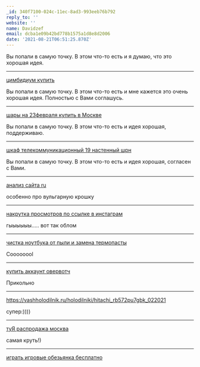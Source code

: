 ```yaml
---
_id: 340f7100-024c-11ec-8ad3-993eeb76b792
reply_to: ''
website: ''
name: Davidzef
email: dcba1e09b42bd778b1575a1d8e8d2006
date: '2021-08-21T06:51:25.870Z'
---
```

Вы попали в самую точку. В этом что-то есть и я думаю, что это хорошая идея. 
 
----- 
<a href="https://xn----htbdjbj4afmz1a5i.xn--p1ai/orkhidei/tsimbidium.html">цимбидиум купить</a> 
 
Вы попали в самую точку. В этом что-то есть и мне кажется это очень хорошая идея. Полностью с Вами соглашусь. 
 
----- 
<a href="https://xn--80aep0abj8c.xn--p1ai/shary-na-23-fevralya/">шары на 23февраля купить в Москве</a> 
 
Вы попали в самую точку. В этом что-то есть и идея хорошая, поддерживаю. 
 
----- 
<a href="https://xn----7sbbrabtbpbedpapeajh1e2a8a0b6c1dg.xn--p1ai/catalog/tsmo/nastennye_shkafy_shrn/">шкаф телекоммуникационный 19 настенный шрн</a> 
 
Вы попали в самую точку. В этом что-то есть и идея хорошая, согласен с Вами. 
 
----- 
<a href="https://seofish.ru/">анализ сайта ru</a> 
 
особенно про вульгарную крошку 
 
----- 
<a href="https://venro.ru/">накрутка просмотров по ссылке в инстаграм</a> 
 
гыыыыыы..... вот так облом 
 
----- 
<a href="https://top-it.by/chistka-kompjuterov-noutbukov/">чистка ноутбука от пыли и замена термопасты</a> 
 
Coooooool 
 
----- 
<a href="https://lolz.guru/market/battlenet/">купить аккаунт овервотч</a> 
 
Прикольно 
 
----- 
<a href="https://vashholodilnik.ru/holodilniki/hitachi_rb572pu7gbk_022021">https://vashholodilnik.ru/holodilniki/hitachi_rb572pu7gbk_022021</a> 
 
супер:)))) 
 
----- 
<a href="https://thujas.ru/">туЯ распродажа москва</a> 
 
самая круть!) 
 
----- 
<a href="https://apparatov.net/all/15-obezjany.html">играть игровые обезьянка бесплатно</a>

